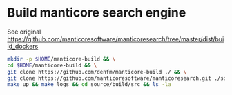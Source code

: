 # Build manticore search engine

See original https://github.com/manticoresoftware/manticoresearch/tree/master/dist/build_dockers

```bash
mkdir -p $HOME/manticore-build && \
cd $HOME/manticore-build && \
git clone https://github.com/denfm/manticore-build ./ && \
git clone https://github.com/manticoresoftware/manticoresearch.git ./source && \
make up && make logs && cd source/build/src && ls -la
```
